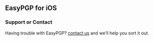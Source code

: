## EasyPGP for iOS



### Support or Contact

Having trouble with EasyPGP? [contact us](https://easypgpapp.com) and we’ll help you sort it out.
